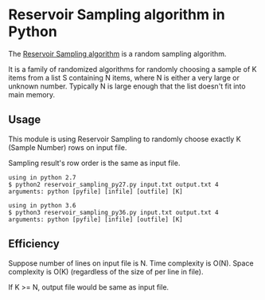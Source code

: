 Reservoir Sampling algorithm in Python
======================================

The [Reservoir Sampling algorithm](https://en.wikipedia.org/wiki/Reservoir_sampling) is a random sampling algorithm.

It is a family of randomized algorithms for randomly choosing a sample of K items from a list S containing N items, where N is either a very large or unknown number. Typically N is large enough that the list doesn't fit into main memory.

Usage
-----
This module is using Reservoir Sampling to randomly choose exactly K (Sample Number) rows on input file.

Sampling result's row order is the same as input file.

	using in python 2.7
	$ python2 reservoir_sampling_py27.py input.txt output.txt 4
	arguments: python [pyfile] [infile] [outfile] [K]

	using in python 3.6
	$ python3 reservoir_sampling_py36.py input.txt output.txt 4
	arguments: python [pyfile] [infile] [outfile] [K]

Efficiency
----------
Suppose number of lines on input file is N. Time complexity is O(N). Space complexity is O(K) (regardless of the size of per line in file).

If K >= N, output file would be same as input file.
